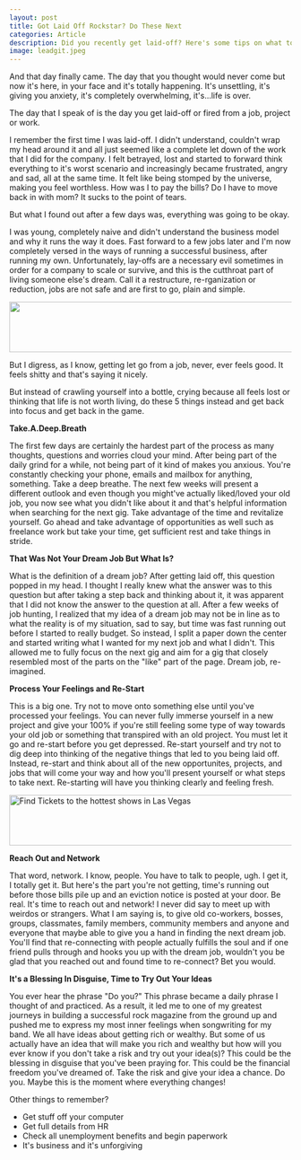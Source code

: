 ```yaml
---
layout: post
title: Got Laid Off Rockstar? Do These Next
categories: Article
description: Did you recently get laid-off? Here's some tips on what to do next.
image: leadgit.jpeg
---
```

And that day finally came. The day that you thought would never come but now it's here, in your face and it's totally happening.
It's unsettling, it's giving you anxiety, it's completely overwhelming, it's...life is over.

The day that I speak of is the day you get laid-off or fired from a job, project or work.

I remember the first time I was laid-off. I didn't understand, couldn't wrap my head around it and all just seemed like a complete 
let down of the work that I did for the company. I felt betrayed, lost and started to forward think everything to it's worst 
scenario and increasingly became frustrated, angry and sad, all at the same time. It felt like being stomped by the universe, making you
feel worthless. How was I to pay the bills? Do I have to move back in with mom? It sucks to the point of tears.

But what I found out after a few days was, everything was going to be okay.

I was young, completely naive and didn't understand the business model and why it runs the way it does. Fast forward to a few jobs later 
and I'm now completely versed in the ways of running a successful business, after running my own. Unfortunately, lay-offs
are a necessary evil sometimes in order for a company to scale or survive, and this is the cutthroat part of living someone 
else's dream. Call it a restructure, re-rganization or reduction, jobs are not safe and are first to go, plain and simple. 

<a href="http://www.dpbolvw.net/click-8982858-10777962" target="_top">
<img src="http://www.ftjcfx.com/image-8982858-10777962" width="728" height="90" alt="" border="0"/></a>

But I digress, as I know, getting let go from a job, never, ever feels good. It feels shitty and that's saying it nicely.

But instead of crawling yourself into a bottle, crying because all feels lost or thinking that life is not worth living, do these 5 things 
instead and get back into focus and get back in the game.

<b>Take.A.Deep.Breath</b>

The first few days are certainly the hardest part of the process as many thoughts, questions and worries cloud your mind. After being part 
of the daily grind for a while, not being part of it kind of makes you anxious. You're constantly checking your phone, emails and mailbox 
for anything, something. Take a deep breathe. The next few weeks will present a different outlook and even though you might've actually 
liked/loved your old job, you now see what you didn't like about it and that's helpful information when searching for the next gig. Take 
advantage of the time and revitalize yourself. Go ahead and take advantage of opportunities as well such as freelance work but take your 
time, get sufficient rest and take things in stride.

<b>That Was Not Your Dream Job But What Is?</b>

What is the definition of a dream job? After getting laid off, this question popped in my head. I thought I really knew what the answer was to
this question but after taking a step back and thinking about it, it was apparent that I did not know the answer to the question at all. After a 
few weeks of job hunting, I realized that my idea of a dream job may not be in line as to what the reality is of my situation, sad to say, but time was fast running out before
I started to really budget. So instead, I split a paper down the center and started writing what I 
wanted for my next job and what I didn't. This allowed me to fully focus on the next gig and aim for a gig that closely resembled most of the parts on the "like" part of the page. Dream job, re-imagined.

<b>Process Your Feelings and Re-Start</b>

This is a big one. Try not to move onto something else until you've processed your feelings. You can never fully immerse yourself in a new project and 
give your 100% if you're still feeling some type of way towards your old job or something that transpired with an old project. You must let it go and re-start before you get depressed. Re-start yourself and try not to 
dig deep into thinking of the negative things that led to you being laid off. Instead, re-start and think about all of the new opportunites, projects,
and jobs that will come your way and how you'll present yourself or what steps to take next. Re-starting will have you thinking clearly and feeling fresh.

<a href="http://www.kqzyfj.com/click-8982858-11264699" target="_top">
<img src="http://www.ftjcfx.com/image-8982858-11264699" width="728" height="90" alt="Find Tickets to the hottest shows in Las Vegas" border="0"/></a>

<b>Reach Out and Network</b>

That word, network. I know, people. You have to talk to people, ugh. I get it, I totally get it. But here's the part you're not getting,
time's running out before those bills pile up and an eviction notice is posted at your door. Be real. It's time to reach out and network! I
never did say to meet up with weirdos or strangers. What I am saying is, to give old co-workers, bosses, groups, classmates, family members, community members
and anyone and everyone that maybe able to give you a hand in finding the next dream job. You'll find that re-connecting with people actually 
fulfills the soul and if one friend pulls through and hooks you up with the dream job, wouldn't you be glad that you reached out and found time
to re-connect? Bet you would.

<b>It's a Blessing In Disguise, Time to Try Out Your Ideas</b>

You ever hear the phrase "Do you?" This phrase became a daily phrase I thought of and practiced. As a result, it led me to one of my greatest
journeys in building a successful rock magazine from the ground up and pushed me to express my most inner feelings when songwriting for my band. 
We all have ideas about getting rich or wealthy. But some of us actually have an idea that will make you rich and wealthy but how will you 
ever know if you don't take a risk and try out your idea(s)? This could be the blessing in disguise that you've been praying for. This could be 
the financial freedom you've dreamed of. Take the risk and give your idea a chance. Do you. Maybe this is the moment where everything changes!


Other things to remember?
- Get stuff off your computer
- Get full details from HR
- Check all unemployment benefits and begin paperwork 
- It's business and it's unforgiving
